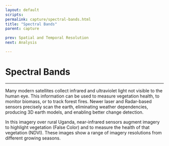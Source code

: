 ```yaml
---
layout: default
scripts:
permalink: capture/spectral-bands.html
title: "Spectral Bands"
parent: capture

prev: Spatial and Temporal Resolution
next: Analysis

---
```


# Spectral Bands

---

Many modern satellites collect infrared and ultraviolet light not visible to the human eye. This information can be used to measure vegetation health, to monitor biomass, or to track forest fires. Newer laser and Radar-based sensors precisely scan the earth, eliminating weather dependencies, producing 3D earth models, and enabling better change detection.

In this imagery over rural Uganda, near-infrared sensors augment imagery to highlight vegetation (False Color) and to measure the health of that vegetation (NDVI). These images show a range of imagery resolutions from different growing seasons.

<div id="toggledResolutionComparison"></div>
